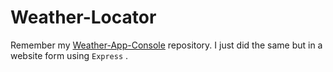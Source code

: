 # Weather-Locator
Remember my [Weather-App-Console](https://github.com/RgnDunes/Weather-App-Console) repository. I just did the same but in a website form using ` Express ` .
